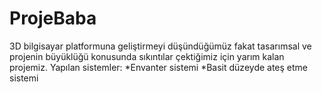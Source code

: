 # ProjeBaba

3D bilgisayar platformuna geliştirmeyi düşündüğümüz fakat tasarımsal ve projenin büyüklüğü konusunda
sıkıntılar çektiğimiz için yarım kalan projemiz. 
Yapılan sistemler:
  *Envanter sistemi
  *Basit düzeyde ateş etme sistemi
